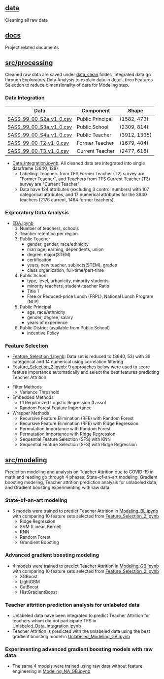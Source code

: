 ## [data](data)
Cleaning all raw data

## [docs](docs)
Project related documents

## [src/processing](src/processing)
Cleaned raw data are saved under [data_clean](data/data_clean) folder. Integrated data go through Exploratory Data Analysis to explain data in detail, then Features Selection to reduce dimensionality of data for Modeling step. 

### Data Integration

 Data | Component | Shape |
| ----------- | ----------- | ----------- | 
| [SASS_99_00_S2a_v1_0.csv](data/SASS_1999-00_TFS_2000-01_v1_0_CSV_Datasets/SASS_99_00_S2a_v1_0.csv) | Public Principal | (1582, 473) | 
| [SASS_99_00_S3a_v1_0.csv](data/SASS_1999-00_TFS_2000-01_v1_0_CSV_Datasets/SASS_99_00_S3a_v1_0.csv) | Public School | (2309, 814) | 
| [SASS_99_00_S4a_v1_0.csv](data/SASS_1999-00_TFS_2000-01_v1_0_CSV_Datasets/SASS_99_00_S4a_v1_0.csv) | Public Teacher | (3912, 1335) | 
| [SASS_99_00_T2_v1_0.csv](data/SASS_1999-00_TFS_2000-01_v1_0_CSV_Datasets/SASS_99_00_T2_v1_0.csv) | Former Teacher | (1679, 404) | 
| [SASS_99_00_T3_v1_0.csv](data/SASS_1999-00_TFS_2000-01_v1_0_CSV_Datasets/SASS_99_00_T3_v1_0.csv) | Current Teacher | (2477, 618) | 

- [Data_Integration.ipynb](src/processing/Data_Integration.ipynb): All cleaned data are integrated into single dataframe (3640, 128)
  - Labeling: Teachers from TFS Former Teacher (T2) survey are "Former Teacher", and Teachers from TFS Current Teacher (T3) survey are "Current Teacher"
  - Data have 124 attributes (excluding 3 control numbers) with 107 categorical attributes, and 17 numerical attributes for the 3640 teachers (2176 current, 1464 former teachers).

### Exploratory Data Analysis
- [EDA.ipynb](src/processing/EDA.ipynb)
   1. Number of teachers, schools
    1. Teacher retention per region
    1. Public Teacher
        - gender, gender, race/ethnicity
        - marriage, earning, dependents, union
        - degree, major(STEM)
        - certificaiton
        - years, new teacher, subjects(STEM), grades
        - class organization, full-time/part-time
    1. Public School
        - type, level, urbanicity, minority students
        - minority teachers, student-teacher Ratio
        - Title 1
        - Free or Reduced-price Lunch (FRPL), National Lunch Program (NLP)
    1. Public Principal
        - age, race/ethnicity
        - gender, degree, salary
        - years of experience
    1.  Public District (available from Public School)
        - incentive Policy

### Feature Selection
- [Feature_Selection_1.ipynb](src/processing/Feature_Selection_1.ipynb): Data set is reduced to (3640, 53) with 39 categorical and 14 numerical using correlation filtering 
- [Feature_Selection_2.ipynb](src/processing/Feature_Selection_2.ipynb): 9 approaches below were used to score feature importance automatically and select the best features predicting Teacher Attrition:
* Filter Methods
	* Variance Threshold
* Embedded Methods
	* L1 Regularized Logistic Regression (Lasso)
	* Random Forest Feature Importance
* Wrapper Methods
	* Recursive Feature Elimination (RFE) with Random Forest
	* Recursive Feature Elimination (RFE) with Ridge Regression
	* Permutation Importance with Random Forest
	* Permutation Importance with Ridge Regression
	* Sequential Feature Selection (SFS) with KNN
	* Sequential Feature Selection (SFS) with Ridge Regression

## [src/modeling](src/modeling)
Prediction modeling and analysis on Teacher Attrition due to COVID-19 in math and reading go through 4 phases: State-of-an-art modeling, Gradient boosting modeling, Teacher attrition prediction analysis for unlabeled data, and Gradient boosting experimenting with raw data.

### State-of-an-art modeling 
* 5 models were trained to predict Teacher Attrition in [Modeling_BL.ipynb](src/modeling/Modeling_BL.ipynb) with comparing 10 feature sets selected from [Feature_Selection_2.ipynb](src/processing/Feature_Selection_2.ipynb)
  * Ridge Regression
  * SVM (Linear, Kernel)
  * KNN
  * Random Forest
  * Grandient Boosting

### Advanced gradient boosting modeling 
* 4 models were trained to predict Teacher Attrition in [Modeling_GB.ipynb](src/modeling/Modeling_GB.ipynb) with comparing 10 feature sets selected from [Feature_Selection_2.ipynb](src/processing/Feature_Selection_2.ipynb)
  * XGBoost
  * LightGBM
  * CatBoost
  * HistGradientBoost

### Teacher attrition prediction analysis for unlabeled data
* Unlabeled data have been integrated to predict Teacher Attrition for teachers whom did not participate TFS in [Unlabeled_Data_Integration.ipynb](src/modeling/Unlabeled_Data_Integration.ipynb)
* Teacher Attrition is predicted with the unlabeled data using the best gradient boosting model in [Unlabeled_Modeling_GB.ipynb](src/modeling/Unlabeled_Modeling_GB.ipynb)

### Experimenting advanced gradient boosting models with raw data.
* The same 4 models were trained using raw data without feature engineering in [Modeling_NA_GB.ipynb](src/modeling/Modeling_NA_GB.ipynb) 
